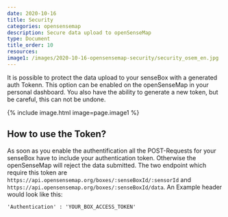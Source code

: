 ```yaml
---
date: 2020-10-16
title: Security 
categories: opensensemap
description: Secure data upload to openSenseMap
type: Document
title_order: 10
resources:
image1: /images/2020-10-16-opensensemap-security/security_osem_en.jpg
---
```


It is possible to protect the data upload to your senseBox with a generated auth Tokenn. This option can be enabled on the openSenseMap in your personal dashboard. You also have the ability to generate a new token, but be careful, this can not be undone.

{% include image.html image=page.image1 %}

## How to use the Token?

As soon as you enable the authentification all the POST-Requests for your senseBox have to include your authentication token. Otherwise the openSenseMap will reject the data submitted. The two endpoint which require this token are `https://api.opensensemap.org/boxes/:senseBoxId/:sensorId` and `https://api.opensensemap.org/boxes/:senseBoxId/data`.
An Example header would look like this:

```
'Authentication' : 'YOUR_BOX_ACCESS_TOKEN'
```


